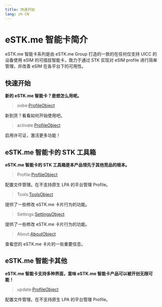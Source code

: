 ```yaml
---
title: 快速开始
lang: zh-CN
---
```


# eSTK.me 智能卡简介

eSTK.me 智能卡系列是由 eSTK.me Group 打造的一款的在任何仅支持 UICC 的设备使用 eSIM 的可插拔智能卡，致力于通过 STK 实现对 eSIM profile 进行简单管理，并改善 eSIM 在各平台下的可用性。

## 快速开始

**新的 eSTK.me 智能卡？是想怎么用呢。**

> oobe:[ProfileObject](./quickstart/oobe.md)

新到货？看看如何开始使用吧。

> activate:[ProfileObject](./quickstart/activate.md)

启用许可证，激活更多功能！

## eSTK.me 智能卡的 STK 工具箱

**eSTK.me 智能卡的 STK 工具箱是本产品领先于其他竞品的根本。**

> Profile:[ProfileObject](./stk/Profiles.md)

配置文件管理。在不支持原生 LPA 的平台管理 Profile。

> Tools:[ToolsObject](./stk/Tools.md)

提供了一些修改 eSTK.me 卡片行为的功能。

> Settings:[SettingsObject](./stk/Settings.md)

提供了一些修改 eSTK.me 卡片行为的功能。

> About:[AboutObject](./stk/About.md)

查看您的 eSTK.me 卡片的一些重要信息。

## eSTK.me 智能卡其他

**eSTK.me 智能卡支持多种界面，意味 eSTK.me 智能卡产品可以被开创无限可能！**

> update:[ProfileObject](./others/Update.md)

配置文件管理。在不支持原生 LPA 的平台管理 Profile。